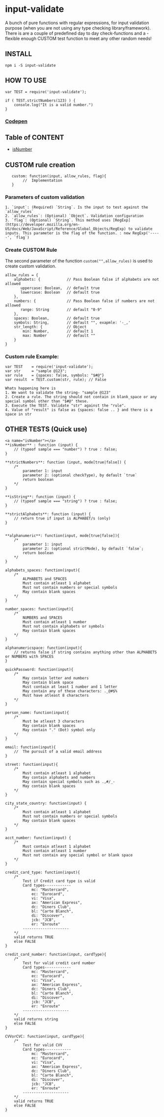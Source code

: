 # input-validate

A bunch of pure functions with regular expressions, for input validation purpose (when you are not using any type checking library/framework). There is are a couple of predefined day to day check-functions and a - flexible enough CUSTOM test function to meet any other random needs!

## INSTALL 

`npm i -S input-validate`

## HOW TO USE
  	var TEST = require('input-validate');
  
  	if ( TEST.strictNumbers(123) ) {
      	console.log("It is a valid number.")
  	}

### [Codepen](https://codepen.io/Austin4Silvers/pen/ggPMoM?editors=1010)


## Table of CONTENT
- [isNumber](#isNumber)
<!-- - Custom validation [ Check below to create custom rules ]
- Alphabets ( with and without white spaces  )
- Numbers ( with and without white spaces  )
- Alphanumeric ( with and without white spaces  ) 
- Person details
- Email
- Address components ( street, city, state, country )
- Credit card
- Many more -->

## CUSTOM rule creation

	   custom: function(input, allow_rules, flag){
	   		//  Implementation
	   }

### Parameters of custom validation

	1. `input`: (Required) `String`. Is the input to test against the `allow_rules` 
	2. `allow_rules`: (Optional) `Object`. Validation configuration
	3. `flag`: (Optional) `String`. This method uses [RegExp](https://developer.mozilla.org/en-US/docs/Web/JavaScript/Reference/Global_Objects/RegExp) to validate inputs. This parameter is the flag of the function. : new RegExp('-----', `flag`)

### Create CUSTOM Rule
   
The second parameter of the function `custom("",allow_rules)` is used to create custom validation.
	
	allow_rules = { 
        alphabets: {            // Pass Boolean false if alphabets are not allowed
           uppercase: Boolean, 	// default true 
           lowercase: Boolean  	// default true
        },
        numbers: {              // Pass Boolean false if numbers are not allowed
           range: String       	// default "0-9"
        },
        spaces: Boolean,   		// default true
        symbols: String, 		// default "", exapmle: '-_,' 
        str_length: {           // Object 
            min: Number,  		// default 1
            max: Number  		// default ""
        } 
    }

### Custom rule Example: 
    
    var TEST 	= require('input-validate');
    var str 	= "sample @123";
    var rule 	= {spaces: false, symbols: "$#@"}
    var result 	= TEST.custom(str, rule); // False 
    
    Whats happening here is
    1. We want to validate the string- "sample @123"
    2. Create a rule. The string should not contain in blank_space or any special symbol other than "$#@" these.
    3. Execute the TEST. Validate "str" against the "rule".
    4. Value of "result" is false as {spaces: false .. } and there is a space in str


## OTHER TESTS (Quick use)
	<a name="isNumber"></a>
	**isNumber** : function (input) {
		// (typeof sample === "number") ? true : false;
	} 

	**strictNumbers**: function (input, mode[true|false]) {
		/*
			parameter 1: input
			parameter 2: (optional checkType), by default `true` 
			return boolean
		*/
	}

	**isString**: function (input) {
		// (typeof sample === "string") ? true : false;
	}

	**strictAlphabets**: function (input) {
		// return true if input is ALPHABET/s (only)
	}
	

	**alphanumeric**: function(input, mode[true|false]){
		/*
			parameter 1: input
			parameter 2: (optional strictMode), by default `false`;
			return boolean
		*/
	}

    alphabets_spaces: function(input){
    	/* 
			ALPHABETS and SPACES
	      	Must contain atleast 1 alphabet
	      	Must not contain numbers or special symbols
	      	May contain blank spaces
	    */
    }

    number_spaces: function(input){
    	/* 
	    	NUMBERS and SPACES
	      	Must contain atleast 1 number
	      	Must not contain alphabets or symbols
	      	May contain blank spaces
	    */
    }

    alphanumericspace: function(input){
      	// returns false if string contains anything other than ALPHABETS or NUMBERS with SPACES
    }

	quickPassword: function(input){
		/*
		    May contain letter and numbers
		    May contain blank space
		    Must contain at least 1 number and 1 letter
		    May contain any of these characters: ._@#$%
		    Must have atleast 8 characters
		*/
	}

	person_name: function(input){
		/*
		    Must be atleast 3 characters
		    May contain blank spaces
		    May contain "." (Dot) symbol only
		*/
	}

	email: function(input){
		//  The pursuit of a valid email address
	}

	street: function(input){
		/* 
		    Must contain atleast 1 alphabet
		    May contain alphabets and numbers 
		    May contain special symbols such as .,#/_-
		    May contain blank spaces
		*/
	}

	city_state_country: function(input) {
		/* 
	        Must contain atleast 1 alphabet
	        Must not contain numbers or special symbols
	        May contain blank spaces
	    */
	}

	acct_number: function(input) {
		/* 
		    Must contain atleast 1 alphabet
		    Must contain atleast 1 number
		    Must not contain any special symbol or blank space
		*/
	}

	credit_card_type: function(input){
	    /* 
	    	Test if Credit card type is valid 
	    	Card types------------
	            mc: "Mastercard",
	            ec: "Eurocard",
	            vi: "Visa",
	            ax: "American Express",
	            dc: "Diners Club",
	            bl: "Carte Blanch",
	            di: "Discover",
	            jcb: "JCB",
	            er: "Enroute"
	        ---------------------
		*/
		valid returns TRUE
		else FALSE
	}

	credit_card_number: function(input, cardType){
	    /* 
	    	Test for valid credit card number
	    	Card types------------
	            mc: "Mastercard",
	            ec: "Eurocard",
	            vi: "Visa",
	            ax: "American Express",
	            dc: "Diners Club",
	            bl: "Carte Blanch",
	            di: "Discover",
	            jcb: "JCB",
	            er: "Enroute"
	        ---------------------
		*/
		valid returns string
		else FALSE
	}

	CVVorCVC: function(input, cardType){
		/* 
			Test for valid CVV
			Card types------------
	            mc: "Mastercard",
	            ec: "Eurocard",
	            vi: "Visa",
	            ax: "American Express",
	            dc: "Diners Club",
	            bl: "Carte Blanch",
	            di: "Discover",
	            jcb: "JCB",
	            er: "Enroute"
	        ---------------------
		*/
		valid returns TRUE
		else FALSE
	}